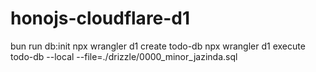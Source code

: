 # honojs-cloudflare-d1

bun run db:init
npx wrangler d1 create todo-db
npx wrangler d1 execute todo-db --local --file=./drizzle/0000_minor_jazinda.sql

